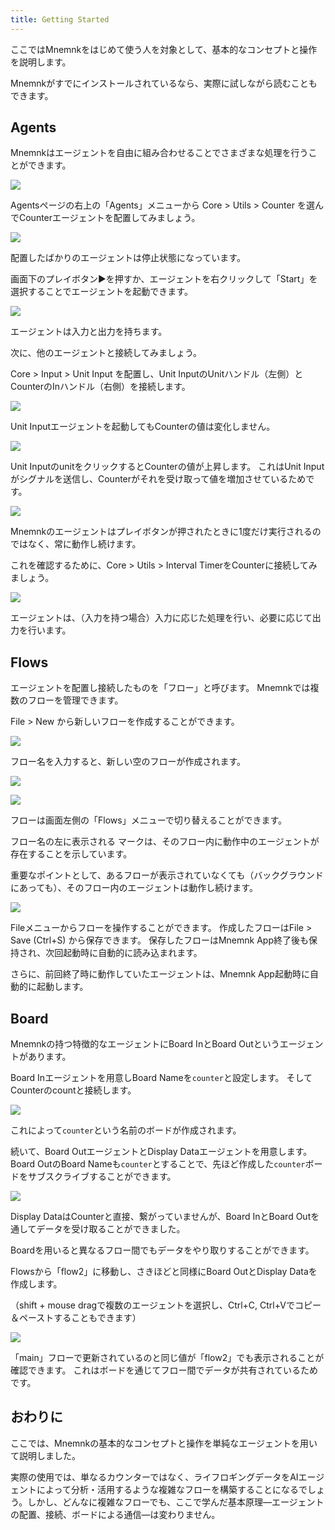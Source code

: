 ```yaml
---
title: Getting Started
---
```

ここではMnemnkをはじめて使う人を対象として、基本的なコンセプトと操作を説明します。

Mnemnkがすでにインストールされているなら、実際に試しながら読むこともできます。

## Agents

Mnemnkはエージェントを自由に組み合わせることでさまざまな処理を行うことができます。

![](/images/guide/intro/getting-started/initial-agent-page.png)

Agentsページの右上の「Agents」メニューから Core > Utils > Counter を選んでCounterエージェントを配置してみましょう。

![](/images/guide/intro/getting-started/first-agent.png)

配置したばかりのエージェントは停止状態になっています。

画面下のプレイボタン▶を押すか、エージェントを右クリックして「Start」を選択することでエージェントを起動できます。

![](/images/guide/intro/getting-started/start-agent.png)

エージェントは入力と出力を持ちます。

次に、他のエージェントと接続してみましょう。

Core > Input > Unit Input を配置し、Unit InputのUnitハンドル（左側）とCounterのInハンドル（右側）を接続します。

![](/images/guide/intro/getting-started/connect-agents.png)

Unit Inputエージェントを起動してもCounterの値は変化しません。

![](/images/guide/intro/getting-started/start-input.png)

Unit InputのunitをクリックするとCounterの値が上昇します。
これはUnit Inputがシグナルを送信し、Counterがそれを受け取って値を増加させているためです。

![](/images/guide/intro/getting-started/click-input.png)

Mnemnkのエージェントはプレイボタンが押されたときに1度だけ実行されるのではなく、常に動作し続けます。

これを確認するために、Core > Utils > Interval TimerをCounterに接続してみましょう。

![](/images/guide/intro/getting-started/interval-timer.png)

エージェントは、（入力を持つ場合）入力に応じた処理を行い、必要に応じて出力を行います。

## Flows

エージェントを配置し接続したものを「フロー」と呼びます。
Mnemnkでは複数のフローを管理できます。

File > New から新しいフローを作成することができます。

![](/images/guide/intro/getting-started/new-flow.png)

フロー名を入力すると、新しい空のフローが作成されます。

![](/images/guide/intro/getting-started/new-flow-dialog.png)

![](/images/guide/intro/getting-started/flow2.png)

フローは画面左側の「Flows」メニューで切り替えることができます。

フロー名の左に表示される <span class="flex-none inline-block w-2 h-2 bg-green-500 rounded-full" title="active"></span> マークは、そのフロー内に動作中のエージェントが存在することを示しています。

重要なポイントとして、あるフローが表示されていなくても（バックグラウンドにあっても）、そのフロー内のエージェントは動作し続けます。

![](/images/guide/intro/getting-started/background-flow.png)

Fileメニューからフローを操作することができます。
作成したフローはFile > Save (Ctrl+S) から保存できます。
保存したフローはMnemnk App終了後も保持され、次回起動時に自動的に読み込まれます。

さらに、前回終了時に動作していたエージェントは、Mnemnk App起動時に自動的に起動します。

## Board

Mnemnkの持つ特徴的なエージェントにBoard InとBoard Outというエージェントがあります。

Board Inエージェントを用意しBoard Nameを`counter`と設定します。
そしてCounterのcountと接続します。

![](/images/guide/intro/getting-started/board-in.png)

これによって`counter`という名前のボードが作成されます。

続いて、Board OutエージェントとDisplay Dataエージェントを用意します。
Board OutのBoard Nameも`counter`とすることで、先ほど作成した`counter`ボードをサブスクライブすることができます。

![](/images/guide/intro/getting-started/board-out.png)

Display DataはCounterと直接、繋がっていませんが、Board InとBoard Outを通してデータを受け取ることができました。

Boardを用いると異なるフロー間でもデータをやり取りすることができます。

Flowsから「flow2」に移動し、さきほどと同様にBoard OutとDisplay Dataを作成します。

（shift + mouse dragで複数のエージェントを選択し、Ctrl+C, Ctrl+Vでコピー＆ペーストすることもできます）

![](/images/guide/intro/getting-started/board-out-another-flow.png)

「main」フローで更新されているのと同じ値が「flow2」でも表示されることが確認できます。
これはボードを通じてフロー間でデータが共有されているためです。

## おわりに

ここでは、Mnemnkの基本的なコンセプトと操作を単純なエージェントを用いて説明しました。

実際の使用では、単なるカウンターではなく、ライフロギングデータをAIエージェントによって分析・活用するような複雑なフローを構築することになるでしょう。しかし、どんなに複雑なフローでも、ここで学んだ基本原理—エージェントの配置、接続、ボードによる通信—は変わりません。
